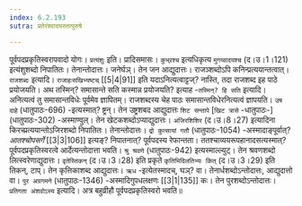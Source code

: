 ```yaml
---
index: 6.2.193
sutra: प्रतेरंश्वादयस्तत्पुरुषे

---
```

   पूर्वपदप्रकृतिस्वरापवादो योगः। `प्रत्यंशुः` इति। प्रादिसमासः। `कुभ्र्रश्च` इत्यधिकृत्य `मुगय्वादयश्च` (द।उ।1।121) इत्यंशुशब्दो निपातितः। तेनान्तोदात्तः। जनेर्घञ्। तेन जन आद्युदात्तः। राजञ्शब्दोऽपि कनिन्प्रत्ययान्तत्वात्। `राजशब्दः` इत्यादि। `राजाहःसखिभ्यष्टच्`  [[5|4|91]]  इति यदाऽनित्यत्वाट्टज्? नास्ति, तदा राजशब्द इह पाठे प्रयोजयति। अथ तस्मिन्? समासान्ते सति कस्मान्न प्रयोजयति? इत्याह -`तस्मिन्? हि सति` इत्यादि। अनित्यत्वं तु समासान्तविधेः पूर्वमेव ज्ञापितम्। राजशब्दस्य चेह पाठः समासान्तविधेरनित्यत्वं ज्ञापयति। `उष दाहे` (धातुपाठः-696) -इत्यस्मात्? ष्ट्रन्। तेन उष्ट्रशबद आद्युदात्तः `शिट सन्तापे` [`खिट त्रासे` -धातुपाठः-] (धातुपाठः-302) -अस्माण्वुल्। तेन खेटकशब्दोऽप्याद्युदात्तः। `अजिरशिशिर` (द।उ।8।27) इत्यादिना किरच्प्रत्ययान्तोऽजिरशब्दो निपातितः। तेनान्तोदात्तः। `द्रो कुत्सायां गतौ` (धातुपाठः-1054) -अस्मादाङ्पूर्वात्? _आतश्चोपसर्गे_ [[3|3|106]]  इत्यङ्? निपातनात्? पूर्वपदस्य रेफान्तता। ततश्चाव्ययरूपहानादसत्यस्मात्? पूर्वपदप्रकृतिस्वरत्वे आर्देत्यन्तोदात्ता भवति। `श्रु श्रवणे` (धातुपाठः-942) इत्यस्माल्ल्युट्। तेन श्रवणशब्दो लित्स्वरेणाद्युदात्तः। `वृतेस्तिकन्` (द।उ।3।28) इति प्रकृते `कृतिभिदिलतिभ्यः कित्` (द।उ।3।29) इति तिकन्, टाप्। तेन कृत्तिकाशब्द आद्युदात्तः। `ऋध` -इत्येतस्मादच्, घञ्? वा। तेनार्धशब्दोऽन्तोदात्तः, आद्युदात्तो वा। `पुर अग्रगमने` (धातुपाठः-1346) -अस्मादिगुपधलक्षणः  [[3|1|135]]  कः। तेन पुरशब्दोऽन्तोदात्तः। `प्रतिगता अंशवोऽस्य` इत्यादि। अत्र बहुव्रीहौ पूर्वपदप्रकृतिस्वरो भवति॥